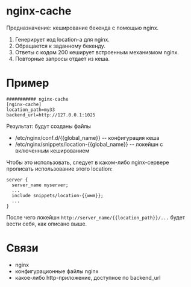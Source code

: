 # nginx-cache

Предназначение: кеширование бекенда с помощью nginx.

1. Генерирует код location-а для nginx.
2. Обращается к заданному бекенду.
3. Ответы с кодом 200 кеширует встроенным механизмом nginx.
4. Повторные запросы отдает из кеша.

# Пример

```
########### nginx-cache
[nginx-cache]
location_path=my33
backend_url=http://127.0.0.1:1025

```
Результат: будут созданы файлы 
* /etc/nginx/conf.d/{{global_name}} -- конфигурация кеша
* /etc/nginx/snippets/location-{{global_name}} -- локейшн с включенным кешированием

Чтобы это использовать, следует в каком-либо nginx-сервере прописать использование этого location:
```
server {
  server_name myserver;
  ...
  include snippets/location-{{имя}};
  ...
}
```
После чего локейшн `http://server_name/{{location_path}}/...` будет вести себя, как описано выше.

# Связи

  * nginx
  * конфигурационные файлы nginx
  * какое-либо http-приложение, доступное по backend_url
